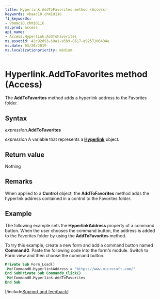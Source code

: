 ```yaml
---
title: Hyperlink.AddToFavorites method (Access)
keywords: vbaac10.chm10116
f1_keywords:
- vbaac10.chm10116
ms.prod: access
api_name:
- Access.Hyperlink.AddToFavorites
ms.assetid: 42c92d93-68a1-a5b9-8517-e9257100434e
ms.date: 03/20/2019
ms.localizationpriority: medium
---
```



# Hyperlink.AddToFavorites method (Access)

The **AddToFavorites** method adds a hyperlink address to the Favorites folder.


## Syntax

_expression_.**AddToFavorites**

_expression_ A variable that represents a **[Hyperlink](Access.Hyperlink.md)** object.


## Return value

Nothing


## Remarks

When applied to a **Control** object, the **AddToFavorites** method adds the hyperlink address contained in a control to the Favorites folder.


## Example

The following example sets the **HyperlinkAddress** property of a command button. When the user chooses the command button, the address is added to the Favorites folder by using the **AddToFavorites** method.

To try this example, create a new form and add a command button named **Command0**. Paste the following code into the form's module. Switch to Form view and then choose the command button.

```vb
Private Sub Form_Load() 
 Me!Command0.HyperlinkAddress = "https://www.microsoft.com/" 
End SubPrivate Sub Command0_Click() 
 Me!Command0.Hyperlink.AddToFavorites 
End Sub
```



[!include[Support and feedback](~/includes/feedback-boilerplate.md)]